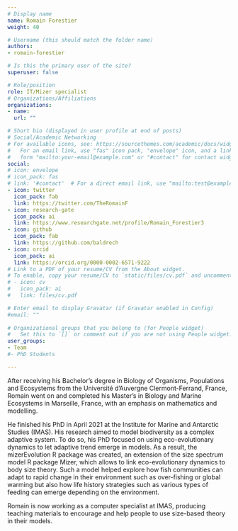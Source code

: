 ```yaml
---
# Display name
name: Romain Forestier
weight: 40

# Username (this should match the folder name)
authors:
- romain-forestier

# Is this the primary user of the site?
superuser: false

# Role/position
role: IT/Mizer specialist
# Organizations/Affiliations
organizations:
- name: 
  url: ""

# Short bio (displayed in user profile at end of posts)
# Social/Academic Networking
# For available icons, see: https://sourcethemes.com/academic/docs/widgets/#icons
#   For an email link, use "fas" icon pack, "envelope" icon, and a link in the
#   form "mailto:your-email@example.com" or "#contact" for contact widget.
social:
# icon: envelope
# icon_pack: fas
# link: '#contact'  # For a direct email link, use "mailto:test@example.org".
- icon: twitter
  icon_pack: fab
  link: https://twitter.com/TheRomainF
- icon: research-gate
  icon_pack: ai
  link: https://www.researchgate.net/profile/Romain_Forestier3
- icon: github
  icon_pack: fab
  link: https://github.com/baldrech
- icon: orcid
  icon_pack: ai
  link: https://orcid.org/0000-0002-6571-9222
# Link to a PDF of your resume/CV from the About widget.
# To enable, copy your resume/CV to `static/files/cv.pdf` and uncomment the lines below.  
# - icon: cv
#   icon_pack: ai
#   link: files/cv.pdf

# Enter email to display Gravatar (if Gravatar enabled in Config)
#email: ""
  
# Organizational groups that you belong to (for People widget)
#   Set this to `[]` or comment out if you are not using People widget.  
user_groups:
- Team
#- PhD Students

---
```


After receiving his Bachelor’s degree in Biology of Organisms, Populations and Ecosystems from the Université d’Auvergne Clermont-Ferrand, France, Romain went on and completed his Master’s in Biology and Marine Ecosystems in Marseille, France, with an emphasis on mathematics and modelling.

He finished his PhD in April 2021 at the Institute for Marine and Antarctic Studies (IMAS). His research aimed to model biodiversity as a complex adaptive system. To do so, his PhD focused on using eco-evolutionary dynamics to let adaptive trend emerge in models. As a result, the mizerEvolution R package was created, an extension of the size spectrum model R package Mizer, which allows to link eco-evolutionary dynamics to body size theory. Such a model helped explore how fish communities can adapt to rapid change in their environment such as over-fishing or global warming but also how life history strategies such as various types of feeding can emerge depending on the environment.

Romain is now working as a computer specialist at IMAS, producing teaching materials to encourage and help people to use size-based theory in their models.


